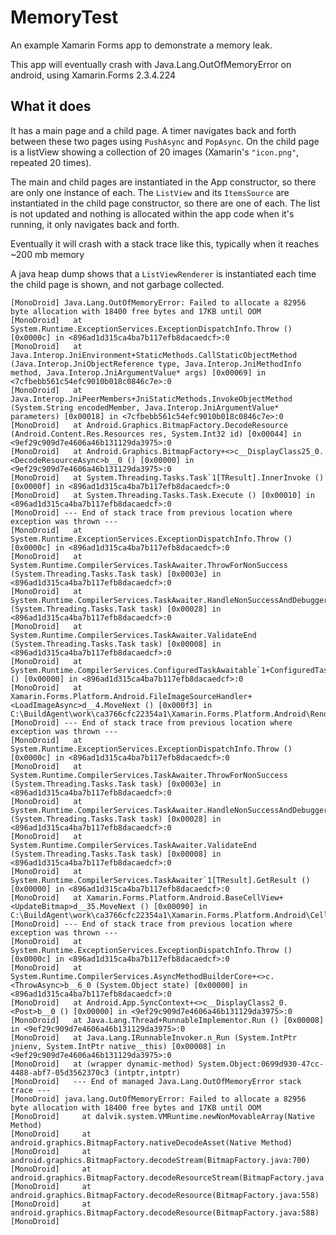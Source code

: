 # MemoryTest
An example Xamarin Forms app to demonstrate a memory leak.

This app will eventually crash with Java.Lang.OutOfMemoryError on android, using Xamarin.Forms 2.3.4.224

## What it does
It has a main page and a child page. A timer navigates back and forth between these two pages using `PushAsync` and `PopAsync`. On the child page is a listView showing a collection of 20 images (Xamarin's `"icon.png"`, repeated 20 times).

The main and child pages are instantiated in the App constructor, so there are only one instance of each.
The `ListView` and its `ItemsSource` are instantiated in the child page constructor, so there are one of each.
The list is not updated and nothing is allocated within the app code when it's running, it only navigates back and forth.

Eventually it will crash with a stack trace like this, typically when it reaches ~200 mb memory

A java heap dump shows that a `ListViewRenderer` is instantiated each time the child page is shown, and not garbage collected.

    [MonoDroid] Java.Lang.OutOfMemoryError: Failed to allocate a 82956 byte allocation with 18400 free bytes and 17KB until OOM
    [MonoDroid]   at System.Runtime.ExceptionServices.ExceptionDispatchInfo.Throw () [0x0000c] in <896ad1d315ca4ba7b117efb8dacaedcf>:0 
    [MonoDroid]   at Java.Interop.JniEnvironment+StaticMethods.CallStaticObjectMethod (Java.Interop.JniObjectReference type, Java.Interop.JniMethodInfo method, Java.Interop.JniArgumentValue* args) [0x00069] in <7cfbebb561c54efc9010b018c0846c7e>:0 
    [MonoDroid]   at Java.Interop.JniPeerMembers+JniStaticMethods.InvokeObjectMethod (System.String encodedMember, Java.Interop.JniArgumentValue* parameters) [0x00018] in <7cfbebb561c54efc9010b018c0846c7e>:0 
    [MonoDroid]   at Android.Graphics.BitmapFactory.DecodeResource (Android.Content.Res.Resources res, System.Int32 id) [0x00044] in <9ef29c909d7e4606a46b131129da3975>:0 
    [MonoDroid]   at Android.Graphics.BitmapFactory+<>c__DisplayClass25_0.<DecodeResourceAsync>b__0 () [0x00000] in <9ef29c909d7e4606a46b131129da3975>:0 
    [MonoDroid]   at System.Threading.Tasks.Task`1[TResult].InnerInvoke () [0x0000f] in <896ad1d315ca4ba7b117efb8dacaedcf>:0 
    [MonoDroid]   at System.Threading.Tasks.Task.Execute () [0x00010] in <896ad1d315ca4ba7b117efb8dacaedcf>:0 
    [MonoDroid] --- End of stack trace from previous location where exception was thrown ---
    [MonoDroid]   at System.Runtime.ExceptionServices.ExceptionDispatchInfo.Throw () [0x0000c] in <896ad1d315ca4ba7b117efb8dacaedcf>:0 
    [MonoDroid]   at System.Runtime.CompilerServices.TaskAwaiter.ThrowForNonSuccess (System.Threading.Tasks.Task task) [0x0003e] in <896ad1d315ca4ba7b117efb8dacaedcf>:0 
    [MonoDroid]   at System.Runtime.CompilerServices.TaskAwaiter.HandleNonSuccessAndDebuggerNotification (System.Threading.Tasks.Task task) [0x00028] in <896ad1d315ca4ba7b117efb8dacaedcf>:0 
    [MonoDroid]   at System.Runtime.CompilerServices.TaskAwaiter.ValidateEnd (System.Threading.Tasks.Task task) [0x00008] in <896ad1d315ca4ba7b117efb8dacaedcf>:0 
    [MonoDroid]   at System.Runtime.CompilerServices.ConfiguredTaskAwaitable`1+ConfiguredTaskAwaiter[TResult].GetResult () [0x00000] in <896ad1d315ca4ba7b117efb8dacaedcf>:0 
    [MonoDroid]   at Xamarin.Forms.Platform.Android.FileImageSourceHandler+<LoadImageAsync>d__4.MoveNext () [0x000f3] in C:\BuildAgent\work\ca3766cfc22354a1\Xamarin.Forms.Platform.Android\Renderers\FileImageSourceHandler.cs:23 
    [MonoDroid] --- End of stack trace from previous location where exception was thrown ---
    [MonoDroid]   at System.Runtime.ExceptionServices.ExceptionDispatchInfo.Throw () [0x0000c] in <896ad1d315ca4ba7b117efb8dacaedcf>:0 
    [MonoDroid]   at System.Runtime.CompilerServices.TaskAwaiter.ThrowForNonSuccess (System.Threading.Tasks.Task task) [0x0003e] in <896ad1d315ca4ba7b117efb8dacaedcf>:0 
    [MonoDroid]   at System.Runtime.CompilerServices.TaskAwaiter.HandleNonSuccessAndDebuggerNotification (System.Threading.Tasks.Task task) [0x00028] in <896ad1d315ca4ba7b117efb8dacaedcf>:0 
    [MonoDroid]   at System.Runtime.CompilerServices.TaskAwaiter.ValidateEnd (System.Threading.Tasks.Task task) [0x00008] in <896ad1d315ca4ba7b117efb8dacaedcf>:0 
    [MonoDroid]   at System.Runtime.CompilerServices.TaskAwaiter`1[TResult].GetResult () [0x00000] in <896ad1d315ca4ba7b117efb8dacaedcf>:0 
    [MonoDroid]   at Xamarin.Forms.Platform.Android.BaseCellView+<UpdateBitmap>d__35.MoveNext () [0x00090] in C:\BuildAgent\work\ca3766cfc22354a1\Xamarin.Forms.Platform.Android\Cells\BaseCellView.cs:203 
    [MonoDroid] --- End of stack trace from previous location where exception was thrown ---
    [MonoDroid]   at System.Runtime.ExceptionServices.ExceptionDispatchInfo.Throw () [0x0000c] in <896ad1d315ca4ba7b117efb8dacaedcf>:0 
    [MonoDroid]   at System.Runtime.CompilerServices.AsyncMethodBuilderCore+<>c.<ThrowAsync>b__6_0 (System.Object state) [0x00000] in <896ad1d315ca4ba7b117efb8dacaedcf>:0 
    [MonoDroid]   at Android.App.SyncContext+<>c__DisplayClass2_0.<Post>b__0 () [0x00000] in <9ef29c909d7e4606a46b131129da3975>:0 
    [MonoDroid]   at Java.Lang.Thread+RunnableImplementor.Run () [0x00008] in <9ef29c909d7e4606a46b131129da3975>:0 
    [MonoDroid]   at Java.Lang.IRunnableInvoker.n_Run (System.IntPtr jnienv, System.IntPtr native__this) [0x00008] in <9ef29c909d7e4606a46b131129da3975>:0 
    [MonoDroid]   at (wrapper dynamic-method) System.Object:0699d930-47cc-4488-abf7-05d3562370c3 (intptr,intptr)
    [MonoDroid]   --- End of managed Java.Lang.OutOfMemoryError stack trace ---
    [MonoDroid] java.lang.OutOfMemoryError: Failed to allocate a 82956 byte allocation with 18400 free bytes and 17KB until OOM
    [MonoDroid] 	at dalvik.system.VMRuntime.newNonMovableArray(Native Method)
    [MonoDroid] 	at android.graphics.BitmapFactory.nativeDecodeAsset(Native Method)
    [MonoDroid] 	at android.graphics.BitmapFactory.decodeStream(BitmapFactory.java:700)
    [MonoDroid] 	at android.graphics.BitmapFactory.decodeResourceStream(BitmapFactory.java:535)
    [MonoDroid] 	at android.graphics.BitmapFactory.decodeResource(BitmapFactory.java:558)
    [MonoDroid] 	at android.graphics.BitmapFactory.decodeResource(BitmapFactory.java:588)
    [MonoDroid] 
